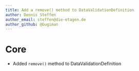 ```yaml
---
title: Add a remove() method to DataValidationDefinition
author: Dennis Steffen
author_email: steffen@die-etagen.de
author_github: @Gugiman
---
```


# Core
* Added `remove()` method to DataValidationDefinition
